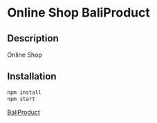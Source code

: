 # Online Shop BaliProduct

## Description

Online Shop

## Installation

```sh
npm install
npm start
```

[BaliProduct](https://baliproduct.herokuapp.com/)
